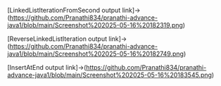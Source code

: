 [LinkedListIterationFromSecond output link]->(https://github.com/Pranathi834/pranathi-advance-java1/blob/main/Screenshot%202025-05-16%20182319.png)

[ReverseLinkedListIteration output link]->(https://github.com/Pranathi834/pranathi-advance-java1/blob/main/Screenshot%202025-05-16%20182749.png)

[InsertAtEnd output link]->(https://github.com/Pranathi834/pranathi-advance-java1/blob/main/Screenshot%202025-05-16%20183545.png)
